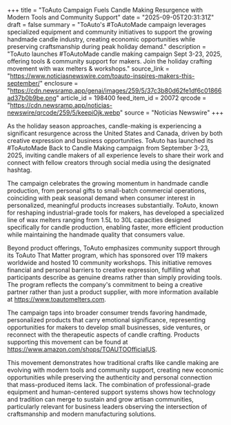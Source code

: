+++
title = "ToAuto Campaign Fuels Candle Making Resurgence with Modern Tools and Community Support"
date = "2025-09-05T20:31:31Z"
draft = false
summary = "ToAuto's #ToAutoMade campaign leverages specialized equipment and community initiatives to support the growing handmade candle industry, creating economic opportunities while preserving craftsmanship during peak holiday demand."
description = "ToAuto launches #ToAutoMade candle making campaign Sept 3-23, 2025, offering tools & community support for makers. Join the holiday crafting movement with wax melters & workshops."
source_link = "https://www.noticiasnewswire.com/toauto-inspires-makers-this-september/"
enclosure = "https://cdn.newsramp.app/genai/images/259/5/37c3b80d62fe1df6c01866ad37b0b9be.png"
article_id = 198400
feed_item_id = 20072
qrcode = "https://cdn.newsramp.app/noticias-newswire/qrcode/259/5/keepiOjk.webp"
source = "Noticias Newswire"
+++

<p>As the holiday season approaches, candle-making is experiencing a significant resurgence across the United States and Canada, driven by both creative expression and business opportunities. ToAuto has launched its #ToAutoMade Back to Candle Making campaign from September 3-23, 2025, inviting candle makers of all experience levels to share their work and connect with fellow creators through social media using the designated hashtag.</p><p>The campaign celebrates the growing momentum in handmade candle production, from personal gifts to small-batch commercial operations, coinciding with peak seasonal demand when consumer interest in personalized, meaningful products increases substantially. ToAuto, known for reshaping industrial-grade tools for makers, has developed a specialized line of wax melters ranging from 1.5L to 30L capacities designed specifically for candle production, enabling faster, more efficient production while maintaining the handmade quality that consumers value.</p><p>Beyond product offerings, ToAuto emphasizes community support through its ToAuto That Matter program, which has sponsored over 119 makers worldwide and hosted 10 community workshops. This initiative removes financial and personal barriers to creative expression, fulfilling what participants describe as genuine dreams rather than simply providing tools. The program reflects the company's commitment to being a creative partner rather than just a product supplier, with more information available at <a href="https://www.toautomelters.com" rel="nofollow" target="_blank">https://www.toautomelters.com</a>.</p><p>The campaign taps into broader consumer trends favoring handmade, personalized products that carry emotional significance, representing opportunities for makers to develop small businesses, side ventures, or reconnect with the therapeutic aspects of candle crafting. Products supporting this movement can be found at <a href="https://www.amazon.com/shops/TOAUTOOfficialUS" rel="nofollow" target="_blank">https://www.amazon.com/shops/TOAUTOOfficialUS</a>.</p><p>This movement demonstrates how traditional crafts like candle making are evolving with modern tools and community support, creating new economic opportunities while preserving the authenticity and personal connection that mass-produced items lack. The combination of professional-grade equipment and human-centered support systems shows how technology and tradition can merge to sustain and grow artisan communities, particularly relevant for business leaders observing the intersection of craftsmanship and modern manufacturing solutions.</p>